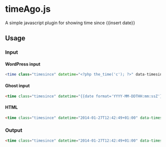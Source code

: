 timeAgo.js
==========

A simple javascript plugin for showing time since {{insert date}}

## Usage

### Input

#### WordPress input
```php
<time class="timesince" datetime="<?php the_time('c'); ?>" data-timesince="<?php the_time('U'); ?>" title="<?php the_time('F j, Y'); ?>"><?php the_time('F j, Y'); ?></time>
```

#### Ghost input
```html
<time class="timesince" datetime="{{date format='YYYY-MM-DDTHH:mm:ssZ'}}" title="{{date format='D MMM YYYY'}}" data-timesince="{{date format='X'}}">{{date format='D MMM YYYY'}}</time>
```

#### HTML
```html
<time class="timesince" datetime="2014-01-27T12:42:49+01:00" data-timesince="1390822969" title="27 Januari, 2014">27 Januari, 2014</time>
```

### Output

```html
<time class="timesince" datetime="2014-01-27T12:42:49+01:00" data-timesince="1390822969">Mindre än en minut sedan.</time>
```
